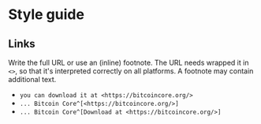 # Style guide

## Links

Write the full URL or use an (inline) footnote.
The URL needs wrapped it in `<>`, so that it's interpreted correctly on all platforms.
A footnote may contain additional text.

* `you can download it at <https://bitcoincore.org/>`
* `... Bitcoin Core^[<https://bitcoincore.org/>]`
* `... Bitcoin Core^[Download at <https://bitcoincore.org/>]`
